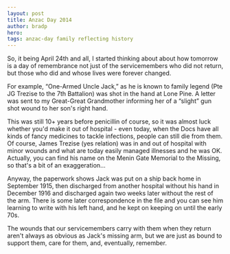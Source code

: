 ```yaml
---
layout: post
title: Anzac Day 2014
author: bradp
hero:
tags: anzac-day family reflecting history
---
```


So, it being April 24th and all, I started thinking about about how tomorrow is a day of remembrance not just of the servicemembers who did not return, but those who did and whose lives were forever changed.

<!--more-->

For example, “One-Armed Uncle Jack,” as he is known to family legend (Pte JG Trezise to the 7th Battalion) was shot in the hand at Lone Pine. A letter was sent to my Great-Great Grandmother informing her of a “slight” gun shot wound to her son's right hand.

This was still 10+ years before penicillin of course, so it was almost luck whether you'd make it out of hospital - even today, when the Docs have all kinds of fancy medicines to tackle infections, people can still die from them. Of course, James Trezise (yes relation) was in and out of hospital with minor wounds and what are today easily managed illnesses and he was OK.
Actually, you can find his name on the Menin Gate Memorial to the Missing, so that's a bit of an exaggeration...

Anyway, the paperwork shows Jack was put on a ship back home in September 1915, then discharged from another hospital without his hand in December 1916 and discharged again two weeks later without the rest of the arm. There is some later correspondence in the file and you can see him learning to write with his left hand, and he kept on keeping on until the early 70s.

The wounds that our servicemembers carry with them when they return aren't always as obvious as Jack's missing arm, but we are just as bound to support them, care for them, and, eventually, remember.